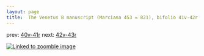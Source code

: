 ```yaml
---
layout: page
title:  The Venetus B manuscript (Marciana 453 = 821), bifolio 41v-42r
---
```


prev: [40v-41r](../40v-41r/) next: [42v-43r](../42v-43r/)



[![Linked to zoomble image](http://www.homermultitext.org/iipsrv?IIIF=/project/homer/pyramidal/deepzoom/hmt/vbbifolio/v1/vb_41v_42r.tif/full/2000,/0/default.jpg)](http://www.homermultitext.org/ict2/?urn=urn:cite2:hmt:vbbifolio.v1:vb_41v_42r)

